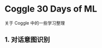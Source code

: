 <!--
 * @Author: shiying 65101847+IYing4ever@users.noreply.github.com
 * @Date: 2023-03-07 11:45:12
 * @LastEditors: shiying 65101847+IYing4ever@users.noreply.github.com
 * @LastEditTime: 2023-03-07 11:47:27
 * @FilePath: /Coggle/README.md
 * @Description: 这是默认设置,请设置`customMade`, 打开koroFileHeader查看配置 进行设置: https://github.com/OBKoro1/koro1FileHeader/wiki/%E9%85%8D%E7%BD%AE
-->
# Coggle 30 Days of ML  
关于 Coggle 中的一些学习整理

## 1. 对话意图识别  